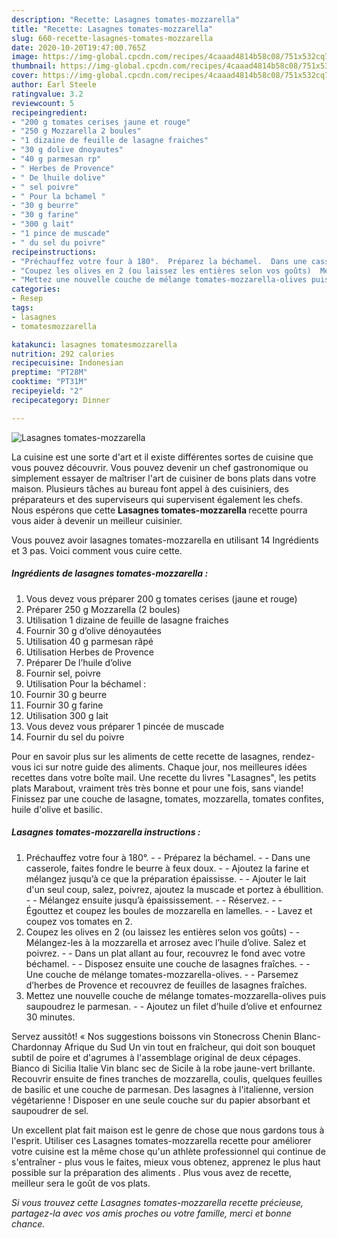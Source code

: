 ```yaml
---
description: "Recette: Lasagnes tomates-mozzarella"
title: "Recette: Lasagnes tomates-mozzarella"
slug: 660-recette-lasagnes-tomates-mozzarella
date: 2020-10-20T19:47:00.765Z
image: https://img-global.cpcdn.com/recipes/4caaad4814b58c08/751x532cq70/lasagnes-tomates-mozzarella-photo-principale-de-la-recette.jpg
thumbnail: https://img-global.cpcdn.com/recipes/4caaad4814b58c08/751x532cq70/lasagnes-tomates-mozzarella-photo-principale-de-la-recette.jpg
cover: https://img-global.cpcdn.com/recipes/4caaad4814b58c08/751x532cq70/lasagnes-tomates-mozzarella-photo-principale-de-la-recette.jpg
author: Earl Steele
ratingvalue: 3.2
reviewcount: 5
recipeingredient:
- "200 g tomates cerises jaune et rouge"
- "250 g Mozzarella 2 boules"
- "1 dizaine de feuille de lasagne fraiches"
- "30 g dolive dnoyautes"
- "40 g parmesan rp"
- " Herbes de Provence"
- " De lhuile dolive"
- " sel poivre"
- " Pour la bchamel "
- "30 g beurre"
- "30 g farine"
- "300 g lait"
- "1 pince de muscade"
- " du sel du poivre"
recipeinstructions:
- "Préchauffez votre four à 180°.  Préparez la béchamel.  Dans une casserole, faites fondre le beurre à feux doux.  Ajoutez la farine et mélangez jusqu’à ce que la préparation épaississe.  Ajouter le lait d&#39;un seul coup, salez, poivrez, ajoutez la muscade et portez à ébullition.  Mélangez ensuite jusqu’à épaississement.  Réservez.  Égouttez et coupez les boules de mozzarella en lamelles.  Lavez et coupez vos tomates en 2."
- "Coupez les olives en 2 (ou laissez les entières selon vos goûts)  Mélangez-les à la mozzarella et arrosez avec l’huile d’olive. Salez et poivrez.  Dans un plat allant au four, recouvrez le fond avec votre béchamel.  Disposez ensuite une couche de lasagnes fraîches.  Une couche de mélange tomates-mozzarella-olives.  Parsemez d’herbes de Provence et recouvrez de feuilles de lasagnes fraîches."
- "Mettez une nouvelle couche de mélange tomates-mozzarella-olives puis saupoudrez le parmesan.  Ajoutez un filet d’huile d’olive et enfournez 30 minutes."
categories:
- Resep
tags:
- lasagnes
- tomatesmozzarella

katakunci: lasagnes tomatesmozzarella 
nutrition: 292 calories
recipecuisine: Indonesian
preptime: "PT28M"
cooktime: "PT31M"
recipeyield: "2"
recipecategory: Dinner

---
```



![Lasagnes tomates-mozzarella](https://img-global.cpcdn.com/recipes/4caaad4814b58c08/751x532cq70/lasagnes-tomates-mozzarella-photo-principale-de-la-recette.jpg)

La cuisine est une sorte d'art et il existe différentes sortes de cuisine que vous pouvez découvrir. Vous pouvez devenir un chef gastronomique ou simplement essayer de maîtriser l'art de cuisiner de bons plats dans votre maison. Plusieurs tâches au bureau font appel à des cuisiniers, des préparateurs et des superviseurs qui supervisent également les chefs. Nous espérons que cette <strong> Lasagnes tomates-mozzarella </strong> recette pourra vous aider à devenir un meilleur cuisinier.

<!--inarticleads1-->

Vous pouvez avoir lasagnes tomates-mozzarella en utilisant 14 Ingrédients et 3 pas. Voici comment vous cuire cette.

##### Ingrédients de lasagnes tomates-mozzarella :

1. Vous devez vous préparer 200 g tomates cerises (jaune et rouge)
1. Préparer 250 g Mozzarella (2 boules)
1. Utilisation 1 dizaine de feuille de lasagne fraiches
1. Fournir 30 g d’olive dénoyautées
1. Utilisation 40 g parmesan râpé
1. Utilisation  Herbes de Provence
1. Préparer  De l’huile d’olive
1. Fournir  sel, poivre
1. Utilisation  Pour la béchamel :
1. Fournir 30 g beurre
1. Fournir 30 g farine
1. Utilisation 300 g lait
1. Vous devez vous préparer 1 pincée de muscade
1. Fournir  du sel du poivre


Pour en savoir plus sur les aliments de cette recette de lasagnes, rendez-vous ici sur notre guide des aliments. Chaque jour, nos meilleures idées recettes dans votre boîte mail. Une recette du livres &#34;Lasagnes&#34;, les petits plats Marabout, vraiment très très bonne et pour une fois, sans viande! Finissez par une couche de lasagne, tomates, mozzarella, tomates confites, huile d&#39;olive et basilic. 

<!--inarticleads2-->

##### Lasagnes tomates-mozzarella instructions :

1. Préchauffez votre four à 180°. -  - Préparez la béchamel. -  - Dans une casserole, faites fondre le beurre à feux doux. -  - Ajoutez la farine et mélangez jusqu’à ce que la préparation épaississe. -  - Ajouter le lait d&#39;un seul coup, salez, poivrez, ajoutez la muscade et portez à ébullition. -  - Mélangez ensuite jusqu’à épaississement. -  - Réservez. -  - Égouttez et coupez les boules de mozzarella en lamelles. -  - Lavez et coupez vos tomates en 2.
1. Coupez les olives en 2 (ou laissez les entières selon vos goûts) -  - Mélangez-les à la mozzarella et arrosez avec l’huile d’olive. Salez et poivrez. -  - Dans un plat allant au four, recouvrez le fond avec votre béchamel. -  - Disposez ensuite une couche de lasagnes fraîches. -  - Une couche de mélange tomates-mozzarella-olives. -  - Parsemez d’herbes de Provence et recouvrez de feuilles de lasagnes fraîches.
1. Mettez une nouvelle couche de mélange tomates-mozzarella-olives puis saupoudrez le parmesan. -  - Ajoutez un filet d’huile d’olive et enfournez 30 minutes.


Servez aussitôt! « Nos suggestions boissons vin Stonecross Chenin Blanc-Chardonnay Afrique du Sud Un vin tout en fraîcheur, qui doit son bouquet subtil de poire et d&#39;agrumes à l&#39;assemblage original de deux cépages. Bianco di Sicilia Italie Vin blanc sec de Sicile à la robe jaune-vert brillante. Recouvrir ensuite de fines tranches de mozzarella, coulis, quelques feuilles de basilic et une couche de parmesan. Des lasagnes à l&#39;italienne, version végétarienne ! Disposer en une seule couche sur du papier absorbant et saupoudrer de sel. 

<!--inarticleads1-->

<p>
Un excellent plat fait maison est le genre de chose que nous gardons tous à l'esprit. Utiliser ces Lasagnes tomates-mozzarella recette pour améliorer votre cuisine est la même chose qu'un athlète professionnel qui continue de s'entraîner - plus vous le faites, mieux vous obtenez, apprenez le plus haut possible sur la préparation des aliments . Plus vous avez de recette, meilleur sera le goût de vos plats.
</p>

<p>
<i>Si vous trouvez cette Lasagnes tomates-mozzarella recette précieuse, partagez-la avec vos amis proches ou votre famille, merci et bonne chance.</i>
</p>
